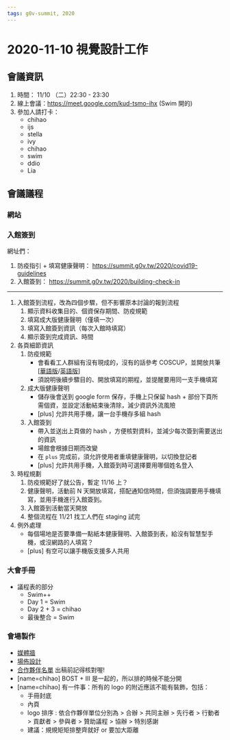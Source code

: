 ```yaml
---
tags: g0v-summit, 2020
---
```

# 2020-11-10 視覺設計工作

## 會議資訊

1. 時間： 11/10 （二）22:30 - 23:30
2. 線上會議：https://meet.google.com/kud-tsmo-ihx (Swim 開的)
5. 參加人請打卡：
   - chihao
   - ijs
   - stella
   - ivy
   - chihao
   - swim
   - ddio
   - Lia

## 會議議程 

### 網站

### 入館簽到

網址們：

1. 防疫指引 + 填寫健康聲明： https://summit.g0v.tw/2020/covid19-guidelines
2. 入館簽到： https://summit.g0v.tw/2020/building-check-in


---
1. 入館簽到流程，改為四個步驟，但不影響原本討論的報到流程
   1. 顯示資料收集目的、個資保存期間、防疫規範
   2. 填寫成大版健康聲明（僅填一次）
   3. 填寫入館簽到資訊（每次入館時填寫）
   4. 顯示簽到完成資訊、時間
2. 各頁細節資訊
   1. 防疫規範
      - 會看看工人群組有沒有現成的，沒有的話參考 COSCUP，並開放共筆 [[華語版](https://g0v.hackmd.io/acqQCZsvTmO8GkAJbZsdpQ)/[英語版](https://g0v.hackmd.io/HPaqwvvRRX-3FUzT5KAp9Q)]
      - 須說明後續步驟目的、開放填寫的期程，並提醒要用同一支手機填寫
   2. 成大版健康聲明
      - 儲存後會送到 google form 保存，手機上只保留 hash + 部份下頁所需個資，並設定活動結束後清除，減少資訊外流風險
      - [plus] 允許共用手機，讓一台手機存多組 hash
   3. 入館簽到
      - 帶入並送出上頁做的 hash ，方便核對資料，並減少每次簽到需要送出的資訊
      - 場館會根據日期而改變
      - 在 `plus` 完成前，須允許使用者重填健康聲明，以切換登記者
      - [plus] 允許共用手機，入館簽到時可選擇要用哪個姓名登入
3. 時程規劃
   1. 防疫規範好了就公告，暫定 11/16 上？
   2. 健康聲明，活動前 N 天開放填寫，搭配通知信時間，但須強調要用手機填寫，並用手機進行入館簽到。
   3. 入館簽到活動當天開放
   4. 整個流程在 11/21 找工人們在 staging 試完
4. 例外處理
   - 每個場地是否要準備一點紙本健康聲明、入館簽到表，給沒有智慧型手機，或沒網路的人填寫？
   - [plus] 有空可以讓手機版支援多人共用

### 大會手冊
- 議程表的部分
    - Swim++
    - Day 1 = Swim
    - Day 2 + 3 = chihao
    - 最後整合 = Swim

### 會場製作
- [媒體牆](https://drive.google.com/drive/u/0/folders/13hzT7cK1TxYL5Sx64RftKDuoLEewHjec)
- [場佈設計](https://g0v.hackmd.io/UZvl4r7ATgO-eqoms8S93Q?both)
- [合作夥伴名單](https://g0v.hackmd.io/@summit2020/book/%2Fyoj_-SZCTnK4CLYIB9gAuQ) 出稿前記得核對喔!
- [name=chihao] BOST + III 是一起的，所以排的時候不能分開
- [name=chihao] 有一件事：所有的 logo 的附近應該不能有裝飾，包括：
    - 手冊封底
    - 內頁
    - logo 排序 : 依合作夥伴單位分別為 > 合辦 > 共同主辦 > 先行者 > 行動者 > 貢獻者 > 參與者 > 贊助議程 > 協辦 > 特別感謝
    - 建議：規規矩矩排整齊就好 or 要加大距離